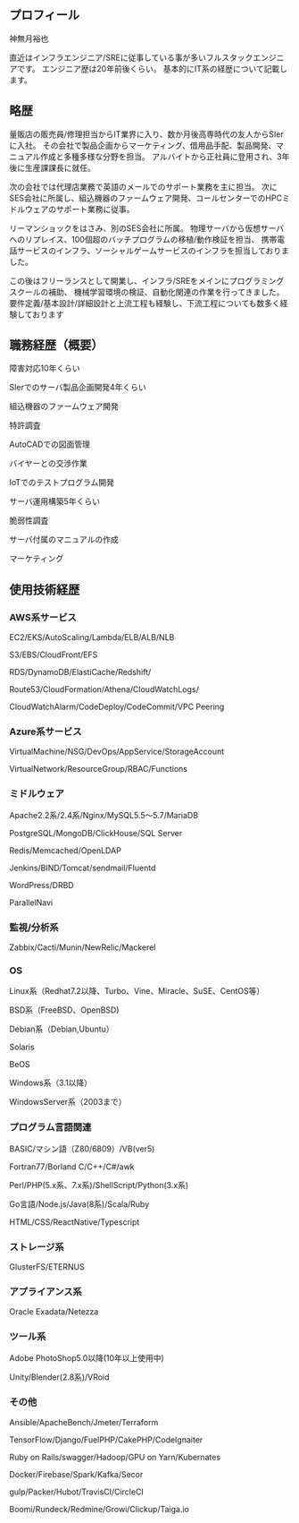 ## プロフィール

神無月裕也

直近はインフラエンジニア/SREに従事している事が多いフルスタックエンジニアです。
エンジニア歴は20年前後くらい。
基本的にIT系の経歴について記載します。

## 略歴

量販店の販売員/修理担当からIT業界に入り、数か月後高専時代の友人からSIerに入社。
その会社で製品企画からマーケティング、借用品手配、製品開発、マニュアル作成と多種多様な分野を担当。
アルバイトから正社員に登用され、3年後に生産課課長に就任。

次の会社では代理店業務で英語のメールでのサポート業務を主に担当。
次にSES会社に所属し、組込機器のファームウェア開発、コールセンターでのHPCミドルウェアのサポート業務に従事。

リーマンショックをはさみ、別のSES会社に所属。
物理サーバから仮想サーバへのリプレイス、100個超のバッチプログラムの移植/動作検証を担当、
携帯電話サービスのインフラ、ソーシャルゲームサービスのインフラを担当しておりました。

この後はフリーランスとして開業し、インフラ/SREをメインにプログラミングスクールの補助、
機械学習環境の検証、自動化関連の作業を行ってきました。
要件定義/基本設計/詳細設計と上流工程も経験し、下流工程についても数多く経験しております

## 職務経歴（概要）

障害対応10年くらい

SIerでのサーバ製品企画開発4年くらい

組込機器のファームウェア開発

特許調査

AutoCADでの図面管理

バイヤーとの交渉作業

IoTでのテストプログラム開発

サーバ運用構築5年くらい

脆弱性調査

サーバ付属のマニュアルの作成

マーケティング

## 使用技術経歴

### AWS系サービス

EC2/EKS/AutoScaling/Lambda/ELB/ALB/NLB

S3/EBS/CloudFront/EFS

RDS/DynamoDB/ElastiCache/Redshift/

Route53/CloudFormation/Athena/CloudWatchLogs/

CloudWatchAlarm/CodeDeploy/CodeCommit/VPC Peering

### Azure系サービス

VirtualMachine/NSG/DevOps/AppService/StorageAccount

VirtualNetwork/ResourceGroup/RBAC/Functions

### ミドルウェア

Apache2.2系/2.4系/Nginx/MySQL5.5～5.7/MariaDB

PostgreSQL/MongoDB/ClickHouse/SQL Server

Redis/Memcached/OpenLDAP

Jenkins/BIND/Tomcat/sendmail/Fluentd

WordPress/DRBD

ParallelNavi

### 監視/分析系

Zabbix/Cacti/Munin/NewRelic/Mackerel

### OS

Linux系（Redhat7.2以降、Turbo、Vine、Miracle、SuSE、CentOS等）

BSD系（FreeBSD、OpenBSD)

Debian系（Debian,Ubuntu）

Solaris

BeOS

Windows系（3.1以降）

WindowsServer系（2003まで）

### プログラム言語関連

BASIC/マシン語（Z80/6809）/VB(ver5)

Fortran77/Borland C/C++/C#/awk

Perl/PHP(5.x系、7.x系)/ShellScript/Python(3.x系)

Go言語/Node.js/Java(8系)/Scala/Ruby

HTML/CSS/ReactNative/Typescript

### ストレージ系

GlusterFS/ETERNUS

### アプライアンス系

Oracle Exadata/Netezza

### ツール系

Adobe PhotoShop5.0以降(10年以上使用中)

Unity/Blender(2.8系)/VRoid

### その他

Ansible/ApacheBench/Jmeter/Terraform

TensorFlow/Django/FuelPHP/CakePHP/CodeIgnaiter

Ruby on Rails/swagger/Hadoop/GPU on Yarn/Kubernates

Docker/Firebase/Spark/Kafka/Secor

gulp/Packer/Hubot/TravisCI/CircleCI

Boomi/Rundeck/Redmine/Growi/Clickup/Taiga.io